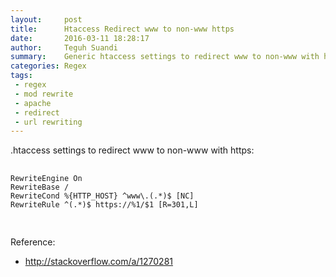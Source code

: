 ```yaml
---
layout:     post
title:      Htaccess Redirect www to non-www https
date:       2016-03-11 18:28:17
author:     Teguh Suandi
summary:    Generic htaccess settings to redirect www to non-www with https
categories: Regex
tags:
 - regex
 - mod rewrite
 - apache
 - redirect
 - url rewriting
---
```


.htaccess settings to redirect www to non-www with https:

<div class="highlight">
	<pre>
		<code class="language-bash" data-lang="bash">
RewriteEngine On
RewriteBase /
RewriteCond %{HTTP_HOST} ^www\.(.*)$ [NC]
RewriteRule ^(.*)$ https://%1/$1 [R=301,L]
		</code>
	</pre>
</div>

Reference:
<ul>
  <li><a href="http://stackoverflow.com/a/1270281" target="_blank">http://stackoverflow.com/a/1270281</a></li>
</ul>